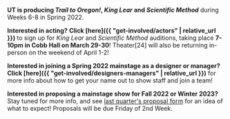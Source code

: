 **UT is producing *Trail to Oregon!*, *King Lear* and *Scientific Method*** during Weeks 6-8 in Spring 2022.

**Interested in acting?** **Click [here]({{ "get-involved/actors" | relative_url }})** to sign up for *King Lear* and *Scientific Method* auditions, taking place **7-10pm in Cobb Hall on March 29-30**! Theater[24] will also be returning in-person on the weekend of April 1-2!

**Interested in joining a Spring 2022 mainstage as a designer or manager?** **Click [here]({{ "get-involved/designers-managers" | relative_url }})** for more info about how to get your name out to show staff and join a team!

**Interested in proposing a mainstage show for Fall 2022 or Winter 2023?** Stay tuned for more info, and see [last quarter's proposal form](https://docs.google.com/document/d/1Pd-V6xOy9_vITI8AeIZRYL7rYFPBvMBU/edit) for an idea of what to expect! Proposals will be due Friday of 2nd Week.